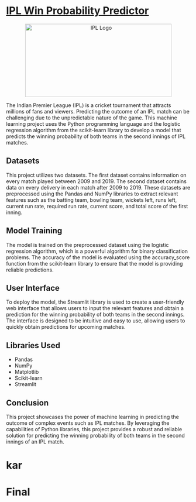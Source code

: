 
# [IPL Win Probability Predictor](URL "https://ipl-match.onrender.com/")


<div align="center">
  <img src="https://wallpapercave.com/wp/wp4059913.jpg" alt="IPL Logo" height=200 width="400"/>
</div>

The Indian Premier League (IPL) is a cricket tournament that attracts millions of fans and viewers. Predicting the outcome of an IPL match can be challenging due to the unpredictable nature of the game. This machine learning project uses the Python programming language and the logistic regression algorithm from the scikit-learn library to develop a model that predicts the winning probability of both teams in the second innings of IPL matches.

## Datasets

This project utilizes two datasets. The first dataset contains information on every match played between 2009 and 2019. The second dataset contains data on every delivery in each match after 2009 to 2019. These datasets are preprocessed using the Pandas and NumPy libraries to extract relevant features such as the batting team, bowling team, wickets left, runs left, current run rate, required run rate, current score, and total score of the first inning.

## Model Training

The model is trained on the preprocessed dataset using the logistic regression algorithm, which is a powerful algorithm for binary classification problems. The accuracy of the model is evaluated using the accuracy_score function from the scikit-learn library to ensure that the model is providing reliable predictions.

## User Interface

To deploy the model, the Streamlit library is used to create a user-friendly web interface that allows users to input the relevant features and obtain a prediction for the winning probability of both teams in the second innings. The interface is designed to be intuitive and easy to use, allowing users to quickly obtain predictions for upcoming matches.

## Libraries Used

* Pandas
* NumPy
* Matplotlib
* Scikit-learn
* Streamlit

## Conclusion

This project showcases the power of machine learning in predicting the outcome of complex events such as IPL matches. By leveraging the capabilities of Python libraries, this project provides a robust and reliable solution for predicting the winning probability of both teams in the second innings of an IPL match.
# kar
# Final
